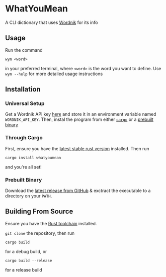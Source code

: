 # WhatYouMean

A CLI dictionary that uses [Wordnik](https://www.wordnik.com) for its info

## Usage

Run the command

```shell
wym <word>
```

in your preferred terminal, where `<word>` is the word you want to define. Use `wym --help`
for more detailed usage instructions

## Installation

### Universal Setup

Get a Wordnik API key [here](https://developer.wordnik.com/) and store it in an environment variable named
`WORDNIK_API_KEY`. Then, instal the program from either [`cargo`](#through-cargo) or a [prebuilt binary](#prebuilt-binary)

### Through Cargo

First, ensure you have the [latest stable rust version](https://www.rust-lang.org/tools/install) installed.
Then run

```shell
cargo install whatyoumean
```

and you're all set!

### Prebuilt Binary

Download the [latest release from GitHub](https://github.com/Clay-6/WhatYouMean) & exctract the
executable to a directory on your `PATH`.

## Building From Source

Ensure you have the [Rust toolchain](https://rustup.rs) installed.

`git clone` the repository, then run

```shell
cargo build 
```

for a debug build, or

```shell
cargo build --release
```

for a release build
